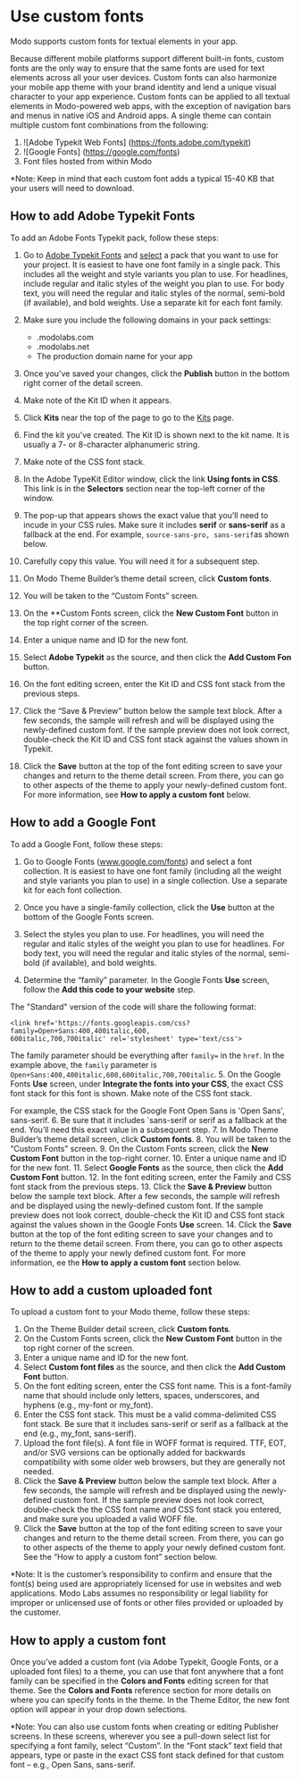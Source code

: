# Use custom fonts
Modo supports custom fonts for textual elements in your app.

Because different mobile platforms support different built-in fonts, custom fonts are the only way to ensure that the same fonts are used for text elements across all your user devices. Custom fonts can also harmonize your mobile app theme with your brand identity and lend a unique visual character to your app experience. Custom fonts can be applied to all textual elements in Modo-powered web apps, with the exception of navigation bars and menus in native iOS and Android apps. A single theme can contain multiple custom font combinations from the following:

1. ![Adobe Typekit Web Fonts] (https://fonts.adobe.com/typekit) 
2. ![Google Fonts] (https://google.com/fonts) 
3. Font files hosted from within Modo

*Note: Keep in mind that each custom font adds a typical 15-40 KB that your users will need to download.

## How to add Adobe Typekit Fonts

To add an Adobe Fonts Typekit pack, follow these steps:

1. Go to [Adobe Typekit Fonts](https://fonts.adobe.com/?ref=tk.com) and [select](https://helpx.adobe.com/fonts/user-guide.html/fonts/using/add-fonts-website.ug.html) a pack that you want to use for your project. It is easiest to have one font family in a single pack. This includes all the weight and style variants you plan to use. For headlines, include regular and italic styles of the weight you plan to use. For body text, you will need the regular and italic styles of the normal, semi-bold (if available), and bold weights. Use a separate kit for each font family. 
2. Make sure you include the following domains in your pack settings:
    * .modolabs.com
    * .modolabs.net
    * The production domain name for your app
3. Once you’ve saved your changes, click the **Publish** button in the bottom right corner of the detail screen.

4. Make note of the Kit ID when it appears.
5. Click **Kits** near the top of the page to go to the [Kits](https://typekit.com/account/kits) page.
6. Find the kit you've created. The Kit ID is shown next to the kit name. It is usually a 7- or 8-character alphanumeric string.
7. Make note of the CSS font stack. 
8. In the Adobe TypeKit Editor window, click the link **Using fonts in CSS**. This link is in the **Selectors** section near the top-left corner of the window.
9. The pop-up that appears shows the exact value that you’ll need to incude in your CSS rules. Make sure it includes **serif** or **sans-serif** as a fallback at the end. For example, ``source-sans-pro, sans-serif``as shown below.


10. Carefully copy this value. You will need it for a subsequent step.
11. On Modo Theme Builder’s theme detail screen, click **Custom fonts**. 
12. You will be taken to the “Custom Fonts” screen.
13. On the **Custom Fonts screen, click the **New Custom Font** button in the top right corner of the screen.
14. Enter a unique name and ID for the new font.
15. Select **Adobe Typekit** as the source, and then click the **Add Custom Fon** button.
16. On the font editing screen, enter the Kit ID and CSS font stack from the previous steps.
17. Click the “Save & Preview” button below the sample text block. After a few seconds, the sample will refresh and will be displayed using the newly-defined custom font. If the sample preview does not look correct, double-check the Kit ID and CSS font stack against the values shown in Typekit.
18. Click the **Save** button at the top of the font editing screen to save your changes and return to the theme detail screen. From there, you can go to other aspects of the theme to apply your newly-defined custom font. For more information, see **How to apply a custom font** below.

## How to add a Google Font

To add a Google Font, follow these steps:

1. Go to Google Fonts (www.google.com/fonts) and select a font collection. It is easiest to have one font family (including all the weight and style variants you plan to use) in a single collection. Use a separate kit for each font collection.
2. Once you have a single-family collection, click the **Use** button at the bottom of the Google Fonts screen. 


3. Select the styles you plan to use. For headlines, you will need the regular and italic styles of the weight you plan to use for headlines. For body text, you will need the regular and italic styles of the normal, semi-bold (if available), and bold weights.
4. Determine the “family” parameter. In the Google Fonts **Use** screen, follow the **Add this code to your website** step. 

  The "Standard" version of the code will share the following format: 
  ```
  <link href='https://fonts.googleapis.com/css?family=Open+Sans:400,400italic,600,
  600italic,700,700italic' rel='stylesheet' type='text/css'>
```
The family parameter should be everything after `family=` in the `href`. In the example above,  the `family` parameter is `Open+Sans:400,400italic,600,600italic,700,700italic`.
5. On the Google Fonts **Use** screen, under **Integrate the fonts into your CSS**, the exact CSS font stack for this font is shown.  Make note of the CSS font stack. 

For example, the CSS stack for the Google Font Open Sans is 'Open Sans', sans-serif. 
6. Be sure that it includes `sans-serif or serif as a fallback at the end. You’ll need this exact value in a subsequent step.
7. In Modo Theme Builder’s theme detail screen, click **Custom fonts**. 
8. You will be taken to the “Custom Fonts” screen.
9. On the Custom Fonts screen, click the **New Custom Font** button in the top-right corner.
10. Enter a unique name and ID for the new font. 
11. Select **Google Fonts** as the source, then click the **Add Custom Font** button.
12. In the font editing screen, enter the Family and CSS font stack from the previous steps.
13. Click the **Save & Preview** button below the sample text block. After a few seconds, the sample will refresh and be displayed using the newly-defined custom font. If the sample preview does not look correct, double-check the Kit ID and CSS font stack against the values shown in the Google Fonts **Use** screen.
14. Click the **Save** button at the top of the font editing screen to save your changes and to return to the theme detail screen. From there, you can go to other aspects of the theme to apply your newly defined custom font. For more information, ee the **How to apply a custom font** section below.

## How to add a custom uploaded font

To upload a custom font to your Modo theme, follow these steps:

1. On the Theme Builder detail screen, click **Custom fonts**. 
2. On the Custom Fonts screen, click the **New Custom Font** button in the top right corner of the screen.
3. Enter a unique name and ID for the new font. 
4. Select **Custom font files** as the source, and then click the **Add Custom Font** button. 
5. On the font editing screen, enter the CSS font name. This is a font-family name that should include only letters, spaces, underscores, and hyphens (e.g., my-font or my_font).
6. Enter the CSS font stack. This must be a valid comma-delimited CSS font stack. Be sure that it includes sans-serif or serif as a fallback at the end (e.g., my_font, sans-serif).
7. Upload the font file(s). A font file in WOFF format is required. TTF, EOT, and/or SVG versions can be optionally added for backwards compatibility with some older web browsers, but they are generally not needed.
8. Click the **Save & Preview** button below the sample text block. After a few seconds, the sample will refresh and be displayed using the newly-defined custom font. If the sample preview does not look correct, double-check the the CSS font name and CSS font stack you entered, and make sure you uploaded a valid WOFF file.
9. Click the **Save** button at the top of the font editing screen to save your changes and return to the theme detail screen. From there, you can go to other aspects of the theme to apply your newly defined custom font. See the “How to apply a custom font” section below.

*Note: It is the customer’s responsibility to confirm and ensure that the font(s) being used are appropriately licensed for use in websites and web applications. Modo Labs assumes no responsibility or legal liability for improper or unlicensed use of fonts or other files provided or uploaded by the customer.

## How to apply a custom font

Once you’ve added a custom font (via Adobe Typekit, Google Fonts, or a uploaded font files) to a theme, you can use that font anywhere that a font family can be specified in the **Colors and Fonts** editing screen for that theme. See the **Colors and Fonts** reference section for more details on where you can specify fonts in the theme. In the Theme Editor, the new font option will appear in your drop down selections. 

*Note: You can also use custom fonts when creating or editing Publisher screens. In these screens, wherever you see a pull-down select list for specifying a font family, select “Custom”. In the “Font stack” text field that appears, type or paste in the exact CSS font stack defined for that custom font – e.g., Open Sans, sans-serif.

